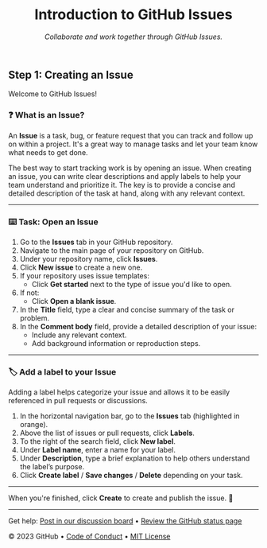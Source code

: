 <header>

<!--
  <<< Author notes: Course header >>>
  Include a 1280×640 image, course title in sentence case, and a concise description in emphasis.
  In your repository settings: enable template repository, add your 1280×640 social image, auto delete head branches.
  Add your open source license, GitHub uses MIT license.
-->

# Introduction to GitHub Issues

_Collaborate and work together through GitHub Issues._

</header>

## Step 1: Creating an Issue

Welcome to GitHub Issues!

### :question: What is an Issue?

An **Issue** is a task, bug, or feature request that you can track and follow up on within a project. It's a great way to manage tasks and let your team know what needs to get done.

The best way to start tracking work is by opening an issue. When creating an issue, you can write clear descriptions and apply labels to help your team understand and prioritize it. The key is to provide a concise and detailed description of the task at hand, along with any relevant context.

---

### :keyboard: Task: Open an Issue

1. Go to the **Issues** tab in your GitHub repository.
2. Navigate to the main page of your repository on GitHub.
3. Under your repository name, click **Issues**.
4. Click **New issue** to create a new one.
5. If your repository uses issue templates:
   - Click **Get started** next to the type of issue you'd like to open.
6. If not:
   - Click **Open a blank issue**.
7. In the **Title** field, type a clear and concise summary of the task or problem.
8. In the **Comment body** field, provide a detailed description of your issue:
   - Include any relevant context.
   - Add background information or reproduction steps.

---

### :label: Add a label to your Issue

Adding a label helps categorize your issue and allows it to be easily referenced in pull requests or discussions.

1. In the horizontal navigation bar, go to the **Issues** tab (highlighted in orange).
2. Above the list of issues or pull requests, click **Labels**.
3. To the right of the search field, click **New label**.
4. Under **Label name**, enter a name for your label.
5. Under **Description**, type a brief explanation to help others understand the label’s purpose.
6. Click **Create label** / **Save changes** / **Delete** depending on your task.

---

When you're finished, click **Create** to create and publish the issue. :tada:

<footer>

<!--
  <<< Author notes: Footer >>>
  Add a link to get support, GitHub status page, code of conduct, license link.
-->

---

Get help: [Post in our discussion board](https://github.com/orgs/skills/discussions/categories/review-pull-requests) &bull; [Review the GitHub status page](https://www.githubstatus.com/)


&copy; 2023 GitHub &bull; [Code of Conduct](https://www.contributor-covenant.org/version/2/1/code_of_conduct/code_of_conduct.md) &bull; [MIT License](https://gh.io/mit)

</footer>
